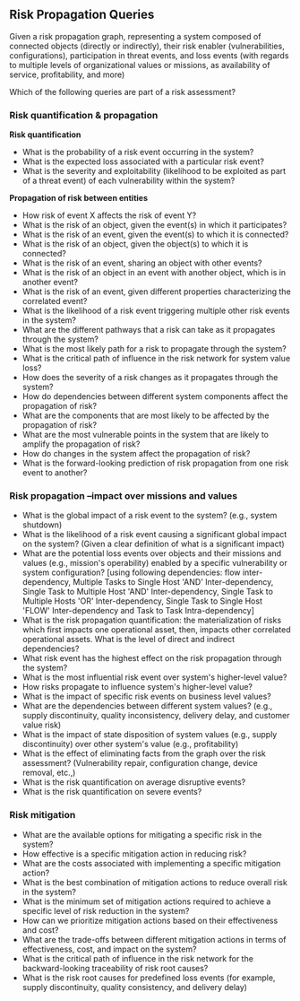 ## Risk Propagation Queries

Given a risk propagation graph, representing a system composed of connected objects (directly or indirectly), their risk enabler (vulnerabilities, configurations), participation in threat events, and loss events (with regards to multiple levels of organizational values or missions, as availability of service, profitability, and more)  

Which of the following queries are part of a risk assessment?

### Risk quantification & propagation

**Risk quantification**

- What is the probability of a risk event occurring in the system?
- What is the expected loss associated with a particular risk event?
- What is the severity and exploitability (likelihood to be exploited as part of a threat event) of each vulnerability within the system?

**Propagation of risk between entities**

- How risk of event X affects the risk of event Y?
- What is the risk of an object, given the event(s) in which it participates?
- What is the risk of an event, given the event(s) to which it is connected?
- What is the risk of an object, given the object(s) to which it is connected?
- What is the risk of an event, sharing an object with other events?
- What is the risk of an object in an event with another object, which is in another event?
- What is the risk of an event, given different properties characterizing the correlated event?
- What is the likelihood of a risk event triggering multiple other risk events in the system?
- What are the different pathways that a risk can take as it propagates through the system?
- What is the most likely path for a risk to propagate through the system?
- What is the critical path of influence in the risk network for system value loss?
- How does the severity of a risk changes as it propagates through the system?
- How do dependencies between different system components affect the propagation of risk?
- What are the components that are most likely to be affected by the propagation of risk?
- What are the most vulnerable points in the system that are likely to amplify the propagation of risk?
- How do changes in the system affect the propagation of risk?
- What is the forward-looking prediction of risk propagation from one risk event to another?

### Risk propagation –impact over missions and values

- What is the global impact of a risk event to the system? (e.g., system shutdown)
- What is the likelihood of a risk event causing a significant global impact on the system? (Given a clear definition of what is a significant impact)
- What are the potential loss events over objects and their missions and values (e.g., mission's operability) enabled by a specific vulnerability or system configuration? [using following dependencies: flow inter-dependency, Multiple Tasks to Single Host 'AND' Inter-dependency, Single Task to Multiple Host 'AND' Inter-dependency, Single Task to Multiple Hosts 'OR' Inter-dependency, Single Task to Single Host 'FLOW' Inter-dependency and Task to Task Intra-dependency]
- What is the risk propagation quantification: the materialization of risks which first impacts one operational asset, then, impacts other correlated operational assets. What is the level of direct and indirect dependencies?
- What risk event has the highest effect on the risk propagation through the system?
- What is the most influential risk event over system's higher-level value?
- How risks propagate to influence system's higher-level value?
- What is the impact of specific risk events on business level values?
- What are the dependencies between different system values? (e.g., supply discontinuity, quality inconsistency, delivery delay, and customer value risk)
- What is the impact of state disposition of system values (e.g., supply discontinuity) over other system's value (e.g., profitability)
- What is the effect of eliminating facts from the graph over the risk assessment? (Vulnerability repair, configuration change, device removal, etc.,)
- What is the risk quantification on average disruptive events?
- What is the risk quantification on severe events?

### Risk mitigation

- What are the available options for mitigating a specific risk in the system?
- How effective is a specific mitigation action in reducing risk?
- What are the costs associated with implementing a specific mitigation action?
- What is the best combination of mitigation actions to reduce overall risk in the system?
- What is the minimum set of mitigation actions required to achieve a specific level of risk reduction in the system?
- How can we prioritize mitigation actions based on their effectiveness and cost?
- What are the trade-offs between different mitigation actions in terms of effectiveness, cost, and impact on the system?
- What is the critical path of influence in the risk network for the backward-looking traceability of risk root causes?
- What is the risk root causes for predefined loss events (for example, supply discontinuity, quality consistency, and delivery delay)
